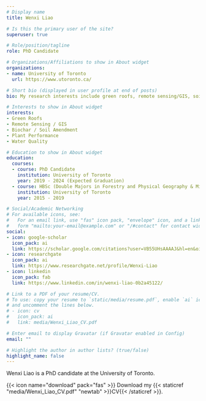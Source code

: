 ```yaml
---
# Display name
title: Wenxi Liao

# Is this the primary user of the site?
superuser: true

# Role/position/tagline
role: PhD Candidate

# Organizations/Affiliations to show in About widget
organizations:
- name: University of Toronto
  url: https://www.utoronto.ca/

# Short bio (displayed in user profile at end of posts)
bio: My research interests include green roofs, remote sensing/GIS, soil amendment, plant performance, water quality.

# Interests to show in About widget
interests:
- Green Roofs
- Remote Sensing / GIS
- Biochar / Soil Amendment
- Plant Performance
- Water Quality

# Education to show in About widget
education:
  courses:
  - course: PhD Candidate
    institution: University of Toronto
    year: 2019 - 2024 (Expected Graduation)
  - course: HBSc (Double Majors in Forestry and Physical Geography & Minor in GIS)
    institution: University of Toronto
    year: 2015 - 2019

# Social/Academic Networking
# For available icons, see: 
#   For an email link, use "fas" icon pack, "envelope" icon, and a link in the
#   form "mailto:your-email@example.com" or "/#contact" for contact widget.
social:
- icon: google-scholar
  icon_pack: ai
  link: https://scholar.google.com/citations?user=VB55UHsAAAAJ&hl=en&oi=ao
- icon: researchgate
  icon_pack: ai
  link: https://www.researchgate.net/profile/Wenxi-Liao
- icon: linkedin
  icon_pack: fab
  link: https://www.linkedin.com/in/wenxi-liao-0b2a45122/

# Link to a PDF of your resume/CV.
# To use: copy your resume to `static/media/resume.pdf`, enable `ai` icons in `params.toml`, 
# and uncomment the lines below.
# - icon: cv
#   icon_pack: ai
#   link: media/Wenxi_Liao_CV.pdf

# Enter email to display Gravatar (if Gravatar enabled in Config)
email: ""

# Highlight the author in author lists? (true/false)
highlight_name: false
---
```


Wenxi Liao is a PhD candidate at the University of Toronto.

{{< icon name="download" pack="fas" >}} Download my {{< staticref "media/Wenxi_Liao_CV.pdf" "newtab" >}}CV{{< /staticref >}}.
